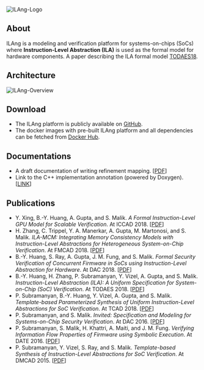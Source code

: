 ![ILAng-Logo](https://raw.githubusercontent.com/Bo-Yuan-Huang/ILAng/master/docs/pics/ilang-logo.png)

## About

ILAng is a modeling and verification platform for systems-on-chips (SoCs) where **Instruction-Level Abstraction (ILA)** is used as the formal model for hardware components.
A paper describing the ILA formal model [TODAES18](/papers/todaes18.pdf).

## Architecture

![ILAng-Overview](https://raw.githubusercontent.com/Bo-Yuan-Huang/ILA-Tools/master/docs/pics/ilang-overview.png)

## Download

-   The ILAng platform is publicly available on [GitHub](https://github.com/Bo-Yuan-Huang/ILA-Tools).
-   The docker images with pre-built ILAng platform and all dependencies can be fetched from [Docker Hub](https://cloud.docker.com/u/byhuang/repository/docker/byhuang/ilang).

## Documentations

-   A draft documentation of writing refinement mapping. \[[PDF](/manuals/ref-map.pdf)]
-   Link to the C++ implementation annotation (powered by Doxygen). \[[LINK](/doxygen-html/index.html)]

## Publications

-   Y. Xing, B.-Y. Huang, A. Gupta, and S. Malik. _A Formal Instruction-Level GPU Model for Scalable Verification_. At ICCAD 2018. \[[PDF](/papers/iccad18.pdf)]
-   H. Zhang, C. Trippel, Y. A. Manerkar, A. Gupta, M. Martonosi, and S. Malik. _ILA-MCM: Integrating Memory Consistency Models with Instruction-Level Abstractions for Heterogeneous System-on-Chip Verification_. At FMCAD 2018. \[[PDF](/papers/fmcad18.pdf)]
-   B.-Y. Huang, S. Ray, A. Gupta, J. M. Fung, and S. Malik. _Formal Security Verification of Concurrent Firmware in SoCs using Instruction-Level Abstraction for Hardware_. At DAC 2018. \[[PDF](/papers/dac18.pdf)]
-   B.-Y. Huang, H. Zhang, P. Subramanyan, Y. Vizel, A. Gupta, and S. Malik. _Instruction-Level Abstraction (ILA): A Uniform Specification for System-on-Chip (SoC) Verification_. At TODAES 2018. \[[PDF](/papers/todaes18.pdf)]
-   P. Subramanyan, B.-Y. Huang, Y. Vizel, A. Gupta, and S. Malik. _Template-based Parameterized Synthesis of Uniform Instruction-Level Abstractions for SoC Verification_. At TCAD 2018. \[[PDF](/papers/tcad18.pdf)]
-   P. Subramanyan, and S. Malik. _Invited: Specification and Modeling for Systems-on-Chip Security Verification_. At DAC 2016. \[[PDF](/papers/dac16.pdf)]
-   P. Subramanyan, S. Malik, H. Khattri, A. Maiti, and J. M. Fung. _Verifying Information Flow Properties of Firmware using Symbolic Execution_. At DATE 2016. \[[PDF](/papers/date16.pdf)]
-   P. Subramanyan, Y. Vizel, S. Ray, and S. Malik. _Template-based Synthesis of Instruction-Level Abstractions for SoC Verification_. At DMCAD 2015. \[[PDF](/papers/fmcad15.pdf)]
